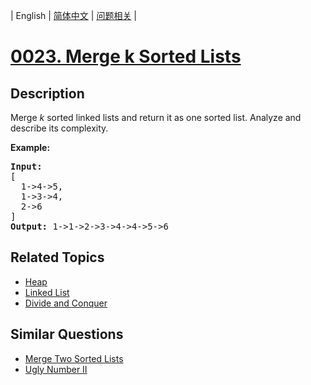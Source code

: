 
| English | [简体中文](README.md) | [问题相关](QUESTION.md) |
# [0023. Merge k Sorted Lists](https://leetcode-cn.com/problems/merge-k-sorted-lists/)
## Description
<p>Merge <em>k</em> sorted linked lists and return it as one sorted list. Analyze and describe its complexity.</p>

<p><strong>Example:</strong></p>

<pre>
<strong>Input:</strong>
[
&nbsp; 1-&gt;4-&gt;5,
&nbsp; 1-&gt;3-&gt;4,
&nbsp; 2-&gt;6
]
<strong>Output:</strong> 1-&gt;1-&gt;2-&gt;3-&gt;4-&gt;4-&gt;5-&gt;6
</pre>

## Related Topics
- [Heap](https://leetcode-cn.com/tag/heap)
- [Linked List](https://leetcode-cn.com/tag/linked-list)
- [Divide and Conquer](https://leetcode-cn.com/tag/divide-and-conquer)
## Similar Questions
- [Merge Two Sorted Lists](../0021/README_EN.md)
- [Ugly Number II](../0264/README_EN.md)
